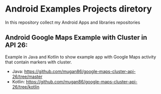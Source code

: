 # Android Examples Projects diretory
In this repository collect my Android Apps and libraries repositories

## Android Google Maps Example with Cluster in API 26:

Example in Java and Kotlin to show example app with Google Maps activity that contain markers with cluster.

* Java: https://github.com/mugan86/google-maps-cluster-api-26/tree/master
* Kotlin: https://github.com/mugan86/google-maps-cluster-api-26/tree/kotlin

